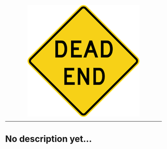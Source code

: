<center><img align="center" alt="DeadEnd filter logo" src="https://raw.githubusercontent.com/ammnt/DeadEnd/main/logo.png" /></center>

***

# No description yet...
